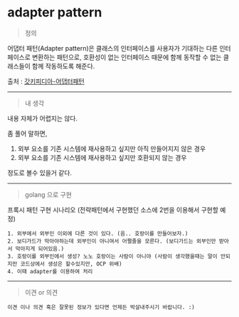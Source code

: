 # adapter pattern

> 정의  

어댑터 패턴(Adapter pattern)은 클래스의 인터페이스를 사용자가 기대하는 다른 인터페이스로 변환하는 패턴으로, 호환성이 없는 인터페이스 때문에 함께 동작할 수 없는 클래스들이 함께 작동하도록 해준다.

출처 : [갓키피디아-어댑터패턴][wiki-adapter-pattern]

[wiki-adapter-pattern]: https://ko.wikipedia.org/wiki/%EC%96%B4%EB%8C%91%ED%84%B0_%ED%8C%A8%ED%84%B4 "위키피디아로 고고씽"

<hr/>

> 내 생각

내용 자체가 어렵지는 않다.  

좀 풀어 말하면,  
1. 외부 요소를 기존 시스템에 재사용하고 싶지만 아직 만들어지지 않은 경우
2. 외부 요소를 기존 시스템에 재사용하고 싶지만 호환되지 않는 경우

정도로 볼수 있을거 같다.

<hr />

> golang 으로 구현

프록시 패턴 구현 시나리오 (전략패턴에서 구현했던 소스에 2번을 이용해서 구현할 예정)
```plaintext
1. 외부에서 외부인 이외에 다른 것이 있다. (음.. 호랑이를 만들어보자.)
2. 보디가드가 막아야하는데 외부인이 아니여서 어쩔줄을 모른다. (보디가드는 외부인만 받아서 막아지게 되어있음.)
3. 호랑이를 외부인에서 생성? 노노 호랑이는 사람이 아니야 (사람이 생각했을때는 말이 안되지만 코드상에서 생성은 할수있지만, OCP 위배)
4. 이때 adapter를 이용하여 처리
```

<hr/>

> 이견 or 의견

```
이견 이나 의견 혹은 잘못된 정보가 있다면 언제든 박살내주시기 바랍니다. :)
```
